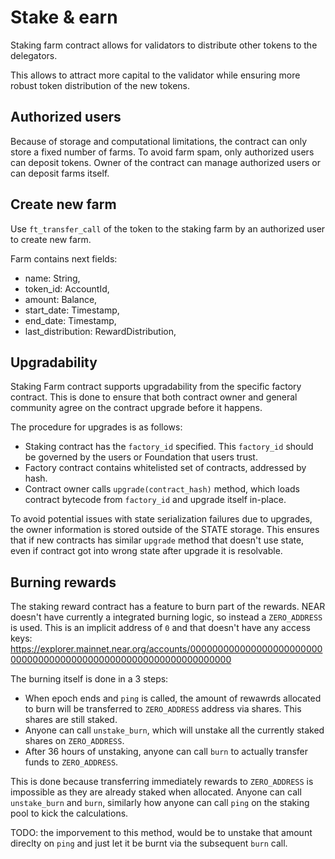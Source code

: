 # Stake & earn

Staking farm contract allows for validators to distribute other tokens to the delegators.

This allows to attract more capital to the validator while ensuring more robust token distribution of the new tokens.

## Authorized users

Because of storage and computational limitations, the contract can only store a fixed number of farms.
To avoid farm spam, only authorized users can deposit tokens. 
Owner of the contract can manage authorized users or can deposit farms itself.

## Create new farm

Use `ft_transfer_call` of the token to the staking farm by an authorized user to create new farm.

Farm contains next fields:
 - name: String,
 - token_id: AccountId,
 - amount: Balance,
 - start_date: Timestamp,
 - end_date: Timestamp,
 - last_distribution: RewardDistribution,

## Upgradability

Staking Farm contract supports upgradability from the specific factory contract.
This is done to ensure that both contract owner and general community agree on the contract upgrade before it happens.

The procedure for upgrades is as follows:
 - Staking contract has the `factory_id` specified. This `factory_id` should be governed by the users or Foundation that users trust. 
 - Factory contract contains whitelisted set of contracts, addressed by hash.
 - Contract owner calls `upgrade(contract_hash)` method, which loads contract bytecode from `factory_id` and upgrade itself in-place.

To avoid potential issues with state serialization failures due to upgrades, the owner information is stored outside of the STATE storage.
This ensures that if new contracts has similar `upgrade` method that doesn't use state, even if contract got into wrong state after upgrade it is resolvable.

## Burning rewards

The staking reward contract has a feature to burn part of the rewards.
NEAR doesn't have currently a integrated burning logic, so instead a `ZERO_ADDRESS` is used. This is an implicit address of `0` and that doesn't have any access keys: https://explorer.mainnet.near.org/accounts/0000000000000000000000000000000000000000000000000000000000000000

The burning itself is done in a 3 steps:
 - When epoch ends and `ping` is called, the amount of rewawrds allocated to burn will be transferred to `ZERO_ADDRESS` address via shares. This shares are still staked.
 - Anyone can call `unstake_burn`, which will unstake all the currently staked shares on `ZERO_ADDRESS`.
 - After 36 hours of unstaking, anyone can call `burn` to actually transfer funds to `ZERO_ADDRESS`.

This is done because transferring immediately rewards to `ZERO_ADDRESS` is impossible as they are already staked when allocated.
Anyone can call `unstake_burn` and `burn`, similarly how anyone can call `ping` on the staking pool to kick the calculations.

TODO: the imporvement to this method, would be to unstake that amount direclty on `ping` and just let it be burnt via the subsequent `burn` call.
